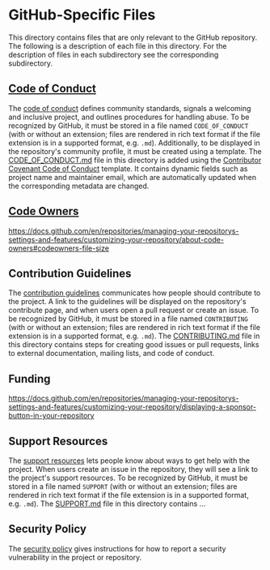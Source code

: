 # GitHub-Specific Files
This directory contains files that are only relevant to the GitHub repository.
The following is a description of each file in this directory.
For the description of files in each subdirectory see the corresponding subdirectory.

## [Code of Conduct](./CODE_OF_CONDUCT.md)
The [code of conduct](https://docs.github.com/en/communities/setting-up-your-project-for-healthy-contributions/adding-a-code-of-conduct-to-your-project)
defines community standards, signals a welcoming and inclusive project, 
and outlines procedures for handling abuse. To be recognized by GitHub, it must be stored in a file named
`CODE_OF_CONDUCT` (with or without an extension; 
files are rendered in rich text format if the file extension is in a supported format, e.g. `.md`). 
Additionally, to be displayed in the repository's community profile, it must be created using a template. 
The [CODE_OF_CONDUCT.md](./CODE_OF_CONDUCT.md) file in this directory is added using the
[Contributor Covenant Code of Conduct](https://www.contributor-covenant.org/version/2/0/code_of_conduct.html) template.
It contains dynamic fields such as project name and maintainer email, which are automatically updated when
the corresponding metadata are changed.

## [Code Owners](CODEOWNERS)
https://docs.github.com/en/repositories/managing-your-repositorys-settings-and-features/customizing-your-repository/about-code-owners#codeowners-file-size

## Contribution Guidelines
The [contribution guidelines](https://docs.github.com/en/communities/setting-up-your-project-for-healthy-contributions/setting-guidelines-for-repository-contributors)
communicates how people should contribute to the project. A link to the guidelines will be displayed
on the repository's contribute page, and when users open a pull request or create an issue.
To be recognized by GitHub, it must be stored in a file named
`CONTRIBUTING` (with or without an extension; 
files are rendered in rich text format if the file extension is in a supported format, e.g. `.md`).
The [CONTRIBUTING.md](./CONTRIBUTING.md) file in this directory contains steps for creating good issues or pull requests,
links to external documentation, mailing lists, and code of conduct.

## Funding
https://docs.github.com/en/repositories/managing-your-repositorys-settings-and-features/customizing-your-repository/displaying-a-sponsor-button-in-your-repository

## Support Resources
The [support resources](https://docs.github.com/en/communities/setting-up-your-project-for-healthy-contributions/adding-support-resources-to-your-project)
lets people know about ways to get help with the project.
When users create an issue in the repository, they will see a link to the project's support resources.
To be recognized by GitHub, it must be stored in a file named
`SUPPORT` (with or without an extension; 
files are rendered in rich text format if the file extension is in a supported format, e.g. `.md`).
The [SUPPORT.md](./SUPPORT.md) file in this directory contains ...

## Security Policy
The [security policy](https://docs.github.com/en/code-security/getting-started/adding-a-security-policy-to-your-repository)
gives instructions for how to report a security vulnerability in the project or repository.
